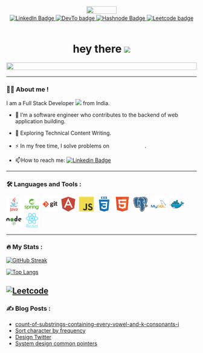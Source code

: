 <div id="header" align="center">
  <img src="https://media.giphy.com/media/Lg6vO9CNlQmUna1c5i/giphy.gif" width="40%" height = "40%"/>
  <div id="badges">
    <a href = "https://linkedin.com/in/prashant-mishra-a09254151/">
      <img src="https://img.shields.io/badge/LinkedIn-blue?style=for-the-badge&logo=linkedin&logoColor=white" alt="LinkedIn Badge"/>
    </a>
    <a href = "https://dev.to/prashantrmishra">
      <img src="https://img.shields.io/badge/dev.to-0A0A0A?style=for-the-badge&logo=devdotto&logoColor=white" alt="DevTo badge"/>
    </a>
    <a href = "https://prashantmishra.hashnode.dev/">
    <img src="https://img.shields.io/badge/Hashnode-2962FF?style=for-the-badge&logo=hashnode&logoColor=white" alt="Hashnode Badge"/> 
    </a>
    <a href = "https://leetcode.com/pm7044872/">
      <img src="https://img.shields.io/badge/-LeetCode-FFA116?style=for-the-badge&logo=LeetCode&logoColor=black" alt="Leetcode badge"/>
    </a>
  </div>
  <img src="https://komarev.com/ghpvc/?username=prashantrmishra&style=flat-square&color=blue" alt=""/>
  <h1>
    hey there
    <img src="https://media.giphy.com/media/hvRJCLFzcasrR4ia7z/giphy.gif" width="30px"/>
  </h1>
</div>

<div align="center">
  <img src="https://media.giphy.com/media/dWesBcTLavkZuG35MI/giphy.gif" width="100%" height="30%"/>
</div>

---
### :man_technologist: About me !
I am a Full Stack Developer <img src="https://media.giphy.com/media/WUlplcMpOCEmTGBtBW/giphy.gif" width="30"> from India.

- :telescope: I’m a software engineer who contributes to the backend of web application building.

- :seedling: Exploring Technical Content Writing.

- :zap: In my free time, I solve problems on <a href = "https://leetcode.com/pm7044872/"><img src = "https://img.shields.io/badge/-LeetCode-FFA116?style=for-the-badge&logo=LeetCode&logoColor=black" width=90px height = 17px></a>.

- :mailbox:How to reach me: [![Linkedin Badge](https://img.shields.io/badge/-prashantrmishra-blue?style=flat&logo=Linkedin&logoColor=white)](https://linkedin.com/in/prashant-mishra-a09254151/)

---

### :hammer_and_wrench: Languages and Tools :
<div>
  <img src="https://github.com/devicons/devicon/blob/master/icons/java/java-original-wordmark.svg" title="Java" alt="Java" width="40" height="40"/>&nbsp;
  <img src="https://github.com/devicons/devicon/blob/master/icons/spring/spring-original-wordmark.svg" title="Spring" alt="Spring" width="40" height="40"/>&nbsp;
    <img src="https://github.com/devicons/devicon/blob/master/icons/git/git-original-wordmark.svg" title="Git" **alt="Git" width="40" height="40"/>&nbsp;
  <img src="https://github.com/devicons/devicon/blob/master/icons/angularjs/angularjs-plain.svg" title="Angular 13" alt="Angular 13 " width="40" height="40"/>&nbsp;
   <img src="https://github.com/devicons/devicon/blob/master/icons/javascript/javascript-original.svg" title="JavaScript" alt="JavaScript" width="40" height="40"/>&nbsp;
  <img src="https://github.com/devicons/devicon/blob/master/icons/css3/css3-plain-wordmark.svg"  title="CSS3" alt="CSS" width="40" height="40"/>&nbsp;
  <img src="https://github.com/devicons/devicon/blob/master/icons/html5/html5-original.svg" title="HTML5" alt="HTML" width="40" height="40"/>&nbsp;
  <img src="https://github.com/devicons/devicon/blob/master/icons/postgresql/postgresql-original.svg" title="PostgreSql"  alt="Postgresql" width="40" height="40"/>&nbsp;
  <img src="https://github.com/devicons/devicon/blob/master/icons/mysql/mysql-original-wordmark.svg" title="MySQL"  alt="MySQL" width="40" height="40"/>&nbsp;
  <img src="https://github.com/devicons/devicon/blob/master/icons/docker/docker-original.svg" title="Docker" alt="Docker" width="40" height="40"/>&nbsp;
  <img src="https://github.com/devicons/devicon/blob/master/icons/nodejs/nodejs-original-wordmark.svg" title="NodeJS" alt="NodeJS" width="40" height="40"/>&nbsp;
    <img src="https://github.com/devicons/devicon/blob/master/icons/react/react-original-wordmark.svg" title="React" alt="React" width="40" height="40"/>&nbsp;
</div>

---

### :fire: My Stats :

[![GitHub Streak](http://github-readme-streak-stats.herokuapp.com?user=prashantRmishra)](https://git.io/streak-stats)

[![Top Langs](https://github-readme-stats.vercel.app/api/top-langs/?username=prashantrmishra)](https://github.com/anuraghazra/github-readme-stats)


[![Leetcode](https://leetcode.card.workers.dev/pm7044872?cache=0)](https://leetcode.com/pm7044872/)
---

### :writing_hand: Blog Posts :
<!-- BLOG-POST-LIST:START -->
- [count-of-substrings-containing-every-vowel-and-k-consonants-i](https://dev.to/prashantrmishra/count-of-substrings-containing-every-vowel-and-k-consonants-i-44g8)
- [Sort character by frequency](https://dev.to/prashantrmishra/sort-character-by-frequency-2nkh)
- [Design Twitter](https://dev.to/prashantrmishra/design-twitter-25f7)
- [System design common pointers](https://dev.to/prashantrmishra/system-design-common-pointers-29b8)
<!-- BLOG-POST-LIST:END -->
<!---
prashantRmishra/prashantRmishra is a ✨ special ✨ repository because its `README.md` (this file) appears on your GitHub profile.
You can click the Preview link to take a look at your changes.
--->
